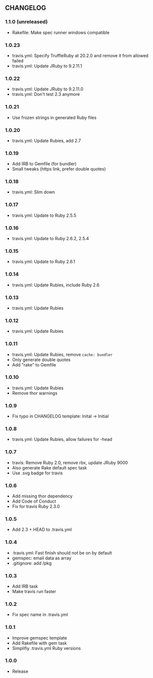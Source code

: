 ## CHANGELOG

### 1.1.0 (unreleased)

* Rakefile: Make spec runner windows compatible

### 1.0.23

* travis.yml: Specify TruffleRuby at 20.2.0 and remove it from allowed failed
* travis.yml: Update JRuby to 9.2.11.1

### 1.0.22

* travis.yml: Update JRuby to 9.2.11.0
* travis.yml: Don't test 2.3 anymore

### 1.0.21

* Use frozen strings in generated Ruby files

### 1.0.20

* travis.yml: Update Rubies, add 2.7

### 1.0.19

* Add IRB to Gemfile (for bundler)
* Small tweaks (https link, prefer double quotes)

### 1.0.18

* travis.yml: Slim down

### 1.0.17

* travis.yml: Update to Ruby 2.5.5

### 1.0.16

* travis.yml: Update to Ruby 2.6.2, 2.5.4

### 1.0.15

* travis.yml: Update to Ruby 2.6.1

### 1.0.14

* travis.yml: Update Rubies, include Ruby 2.6

### 1.0.13

* travis.yml: Update Rubies

### 1.0.12

* travis.yml: Update Rubies

### 1.0.11

* travis.yml: Update Rubies, remove `cache: bundler`
* Only generate double quotes
* Add "rake" to Gemfile

### 1.0.10

* travis.yml: Update Rubies
* Remove thor warnings

### 1.0.9

* Fix typo in CHANGELOG template: Inital -> Initial

### 1.0.8

* travis.yml: Update Rubies, allow failures for -head

### 1.0.7

* travis: Remove Ruby 2.0, remove rbx, update JRuby 9000
* Also generate Rake default spec task
* Use .svg badge for travis

### 1.0.6

* Add missing thor dependency
* Add Code of Conduct
* Fix for travis Ruby 2.3.0

### 1.0.5

* Add 2.3 + HEAD to .travis.yml

### 1.0.4

* .travis.yml: Fast finish should not be on by default
* gemspec: email data as array
* .gitignore: add /pkg


### 1.0.3

* Add IRB task
* Make travis run faster


### 1.0.2

* Fix spec name in .travis.yml


### 1.0.1

* Improve gemspec template
* Add Rakefile with gem task
* Simplifiy .travis.yml Ruby versions


### 1.0.0

* Release

